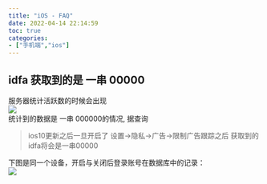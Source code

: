 ```yaml
---
title: "iOS - FAQ"
date: 2022-04-14 22:14:59
toc: true
categories:
- ["手机端","ios"]
---
```


## idfa 获取到的是 一串 00000 
服务器统计活跃数的时候会出现<br />![](https://file.wulicode.com/yuque/202208/24/23/0806tfThS4QO.png?x-oss-process=image/resize,h_78)<br />统计到的数据是 一串 000000的情况, 据查询
> ios10更新之后一旦开启了 设置->隐私->广告->限制广告跟踪之后 获取到的idfa将会是一串00000

下图是同一个设备，开启与关闭后登录账号在数据库中的记录：<br />![](https://file.wulicode.com/yuque/202208/24/23/0807Hpdlr7q8.png?x-oss-process=image/resize,h_83)

